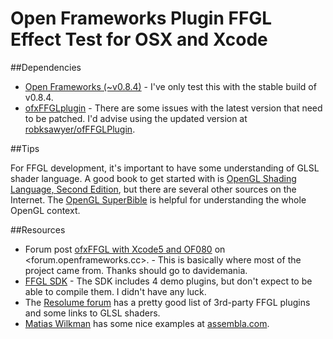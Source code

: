 # Open Frameworks Plugin FFGL Effect Test for OSX and Xcode


##Dependencies

- [Open Frameworks (~v0.8.4)](https://github.com/openframeworks/openFrameworks) - I've only test this with the stable build of v0.8.4.
- [ofxFFGLplugin](https://code.google.com/p/ofxffglplugin/) - There are some issues with the latest version that need to be patched. I'd advise using the updated version at [robksawyer/ofFFGLPlugin](https://github.com/robksawyer/ofFFGLPlugin).


##Tips

For FFGL development, it's important to have some understanding of GLSL shader language. A good book to get started with is [OpenGL Shading Language, Second Edition](http://wiki.labomedia.org/images/1/10/Orange_Book_-_OpenGL_Shading_Language_2nd_Edition.pdf), but there are several other sources on the Internet. The [OpenGL SuperBible](http://www.math.zju.edu.cn/ligangliu/forstudents/C++/OpenGL%20Super%20Bible.pdf) is helpful for understanding the whole OpenGL context.



##Resources


- Forum post [ofxFFGL with Xcode5 and OF080](http://forum.openframeworks.cc/t/ofxffgl-with-xcode5-and-of080/14031/28) on <forum.openframeworks.cc>. - This is basically where most of the project came from. Thanks should go to davidemania.
- [FFGL SDK](http://freeframe.sourceforge.net/) - The SDK includes 4 demo plugins, but don't expect to be able to compile them. I didn't have any luck.
- The [Resolume forum](http://resolume.com/forum/) has a pretty good list of 3rd-party FFGL plugins and some links to GLSL shaders.
- [Matias Wilkman](http://matiaswilkman.blogspot.co.at/search/label/ffgl) has some nice examples at [assembla.com](https://www.assembla.com/code/ffgl/subversion/nodes/14/trunk/Source/FFGLPlugins).

